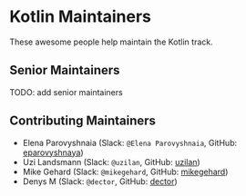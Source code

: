 # Kotlin Maintainers

These awesome people help maintain the Kotlin track.

## Senior Maintainers

TODO: add senior maintainers

## Contributing Maintainers

  - Elena Parovyshnaia (Slack: `@Elena Parovyshnaia`, GitHub: [eparovyshnaya](https://github.com/eparovyshnaya))
  - Uzi Landsmann (Slack: `@uzilan`, GitHub: [uzilan](https://github.com/uzilan))
  - Mike Gehard (Slack: `@mikegehard`, GitHub: [mikegehard](https://github.com/mikegehard))
  - Denys M (Slack: `@dector`, GitHub: [dector](https://github.com/dector))
